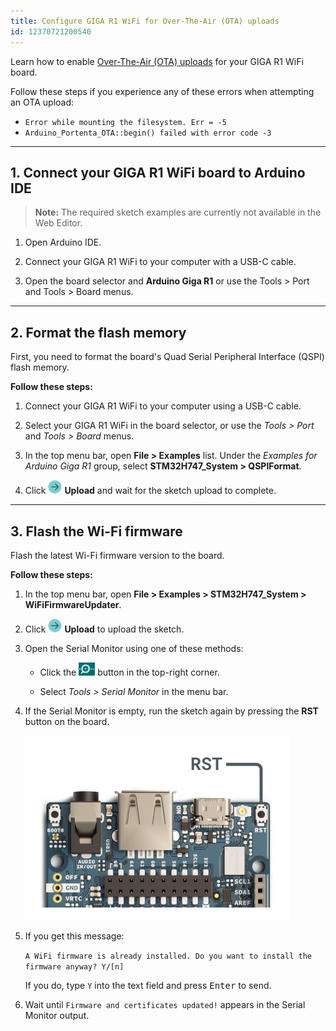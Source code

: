 ```yaml
---
title: Configure GIGA R1 WiFi for Over-The-Air (OTA) uploads
id: 12370721200540
---
```


Learn how to enable [Over-The-Air (OTA) uploads](https://docs.arduino.cc/arduino-cloud/features/ota-getting-started/) for your GIGA R1 WiFi board.

Follow these steps if you experience any of these errors when attempting an OTA upload:

* `Error while mounting the filesystem. Err = -5`
* `Arduino_Portenta_OTA::begin() failed with error code -3`

---

## 1. Connect your GIGA R1 WiFi board to Arduino IDE

> **Note:** The required sketch examples are currently not available in the Web Editor.

1. Open Arduino IDE.

1. Connect your GIGA R1 WiFi to your computer with a USB-C cable.

1. Open the board selector and **Arduino Giga R1** or use the Tools > Port and Tools > Board menus.

---

## 2. Format the flash memory

First, you need to format the board's Quad Serial Peripheral Interface (QSPI) flash memory.

**Follow these steps:**

1. Connect your GIGA R1 WiFi to your computer using a USB-C cable.

1. Select your GIGA R1 WiFi in the board selector, or use the _Tools > Port_ and _Tools > Board_ menus.

1. In the top menu bar, open **File > Examples** list. Under the _Examples for Arduino Giga R1_ group, select **STM32H747_System > QSPIFormat**.

1. Click ![Upload button](img/symbol_upload2.png) **Upload** and wait for the sketch upload to complete.

---

<a id="flash-the-wi-fi-firmware"></a>

## 3. Flash the Wi-Fi firmware

Flash the latest Wi-Fi firmware version to the board.

**Follow these steps:**

1. In the top menu bar, open **File > Examples > STM32H747_System > WiFiFirmwareUpdater**.

1. Click ![Upload button](img/symbol_upload2.png) **Upload** to upload the sketch.

1. Open the Serial Monitor using one of these methods:

   * Click the ![Serial Monitor button](img/symbol_monitor.png) button in the top-right corner.

   * Select _Tools > Serial Monitor_ in the menu bar.

1. If the Serial Monitor is empty, run the sketch again by pressing the **RST** button on the board.

   ![The RST button on GIGA R1 WiFi.](img/GIGA-R1-button-RST.png)

1. If you get this message:

   `A WiFi firmware is already installed. Do you want to install the firmware anyway? Y/[n]`

   If you do, type `Y` into the text field and press <kbd>Enter</kbd> to send.

1. Wait until `Firmware and certificates updated!` appears in the Serial Monitor output.
